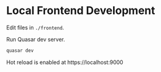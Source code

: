 # Local Frontend Development

Edit files in `./frontend`.

Run Quasar dev server.

```sh
quasar dev
```

Hot reload is enabled at https://localhost:9000